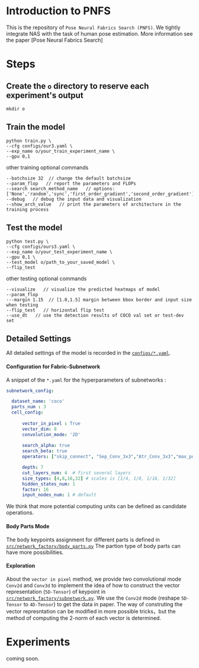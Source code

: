 # Introduction to PNFS

This is the repository of `Pose Neural Fabrics Search (PNFS)`. We tightly integrate NAS with the task of human pose estimation. 
More information see the paper [Pose Neural Fabrics Search]

# Steps

## Create the `o` directory to reserve each experiment's output
```
mkdir o  
```
## Train the model
```
python train.py \
--cfg configs/our3.yaml \
--exp_name o/your_train_experiment_name \
--gpu 0,1 
```
other training optional commands

```
--batchsize 32  // change the default batchsize
--param_flop   // report the parameters and FLOPs
--search search_method_name   // options: ['None','random','sync','first_order_gradient','second_order_gradient']
--debug   // debug the input data and visualization
--show_arch_value   // print the parameters of architecture in the training process
```
## Test the model
```
python test.py \
--cfg configs/ours3.yaml \
--exp_name o/your_test_experiment_name \
--gpu 0,1 \
--test_model o/path_to_your_saved_model \
--flip_test 
```
other testing optional commands
```
--visualize   // visualize the predicted heatmaps of model
--param_flop
---margin 1.15  // [1.0,1.5] margin between bbox border and input size when testing 
--flip_test   // horizontal flip test
--use_dt   // use the detection results of COCO val set or test-dev set
```

## Detailed Settings

All detailed settings of the model is recorded in the [`configs/*.yaml`](configs/).

#### Configuration for Fabric-Subnetwork

A snippet of the `*.yaml` for the hyperparameters of subnetworks :
```yaml
subnetwork_config:

  dataset_name: 'coco'
  parts_num : 3
  cell_config:
  
      vector_in_pixel : True
      vector_dim: 8
      convolution_mode: '2D'
      
      search_alpha: true
      search_beta: true
      operators: ["skip_connect", "Sep_Conv_3x3","Atr_Conv_3x3","max_pool_3x3"] # 

      depth: 7
      cut_layers_num: 4  # first several layers
      size_types: [4,8,16,32] # scales is [1/4, 1/8, 1/16, 1/32]
      hidden_states_num: 1
      factor: 16
      input_nodes_num: 1 # default
```

We think that more potential computing units can be defined as candidate operations.

#### Body Parts Mode
The body keypoints assignment for different parts is defined in [`src/network_factory/body_parts.py`](src/network_factory/body_parts.py)
The partion type of body parts can have more possibilities.

#### Exploration

About the `vector in pixel` method, we provide two convolutional mode `Conv2d` and `Conv3d` to implement the idea of how to construct the vector representation (`5D-Tensor`) of keypoint in [`src/network_factory/subnetwork.py`](src/network_factory/subnetwork.py). We use the `Conv2d` mode (reshape `5D-Tensor` to `4D-Tensor`) to get the data in paper. The way of construting the vector represntation can be modified in more possible tricks，but the method of computing the 2-norm of each vector is determined.

# Experiments

coming soon.




 
